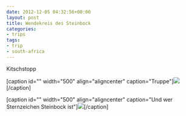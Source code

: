 ```yaml
---
date: 2012-12-05 04:32:56+00:00
layout: post
title: Wendekreis des Steinbock
categories:
- trips
tags:
- trip
- south-africa
---
```


Kitschstopp



[caption id="" width="500" align="aligncenter" caption="Truppe"][![](http://clemi.ag3r.at/wp-content/uploads/2012/12/wpid-Photo-01.01.2009-0000.jpg)](http://clemi.ag3r.at/wp-content/uploads/2012/12/wpid-Photo-01.01.2009-0000.jpg)[/caption]
<!-- more -->

[caption id="" width="500" align="aligncenter" caption="Und wer Sternzeichen Steinbock ist"][![](http://clemi.ag3r.at/wp-content/uploads/2012/12/wpid-Photo-01.01.2009-00001.jpg)](http://clemi.ag3r.at/wp-content/uploads/2012/12/wpid-Photo-01.01.2009-00001.jpg)[/caption]

